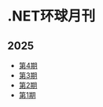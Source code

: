 # .NET环球月刊 

## 2025

- [第4期](https://github.com/tonyqus/dotnet-monthly/issues/4) 
- [第3期](https://github.com/tonyqus/dotnet-monthly/issues/3)
- [第2期](https://github.com/tonyqus/dotnet-monthly/issues/2)
- [第1期](https://github.com/tonyqus/dotnet-monthly/issues/1)
